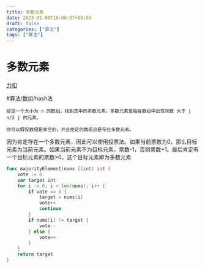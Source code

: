 ```yaml
---
title: 多数元素
date: 2023-01-08T18:06:57+08:00
draft: false
categories: ["算法"]
tags: ["算法"]
---
```


# 多数元素
[力扣](https://leetcode-cn.com/problems/majority-element)

#算法/数组/hash法
```
给定一个大小为 n 的数组，找到其中的多数元素。多数元素是指在数组中出现次数 大于 ⌊ n/2 ⌋ 的元素。

你可以假设数组是非空的，并且给定的数组总是存在多数元素。
```

因为肯定存在一个多数元素，因此可以使用投票法。如果当前票数为0，那么目标元素为当前元素。如果当前元素不为目标元素，票数-1，否则票数+1。最后肯定有一个目标元素的票数>0，这个目标元素即为多数元素

```go
func majorityElement(nums []int) int {
    vote := 0
    var target int
    for i := 0; i < len(nums); i++ {
        if vote == 0 {
            target = nums[i]
            vote++
            continue
        }
        if nums[i] != target {
            vote--
        } else {
            vote++
        }
    }
    return target
}
```